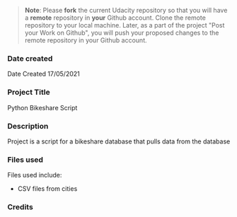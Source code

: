 >**Note**: Please **fork** the current Udacity repository so that you will have a **remote** repository in **your** Github account. Clone the remote repository to your local machine. Later, as a part of the project "Post your Work on Github", you will push your proposed changes to the remote repository in your Github account.

### Date created
Date Created 17/05/2021

### Project Title
Python Bikeshare Script

### Description
Project is a script for a bikeshare database that pulls data from the database

### Files used
Files used include:
- CSV files from cities

### Credits


